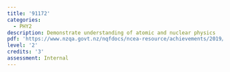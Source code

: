 ```yaml
---
title: '91172'
categories:
  - PHY2
description: Demonstrate understanding of atomic and nuclear physics
pdf: 'https://www.nzqa.govt.nz/nqfdocs/ncea-resource/achievements/2019/as91172.pdf'
level: '2'
credits: '3'
assessment: Internal
---
```


